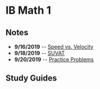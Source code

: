 # IB Math 1

## Notes
 - **9/16/2019** -- [Speed vs. Velocity](9-16-Notes.html)
- **9/18/2019** -- [SUVAT](9-18-Notes.html)
- **9/20/2019** -- [Practice Problems](9-20-Notes.html)
## Study Guides


<!--stackedit_data:
eyJoaXN0b3J5IjpbLTI4NTc0ODkyN119
-->